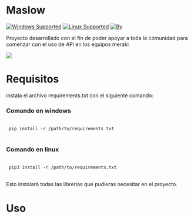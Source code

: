 <h1 class="title">Maslow</h1>

[![Windows Supported](https://img.shields.io/badge/Windows-Supported-blue?style=flat-square&logo=windows)](#)
[![Linux Supported](https://img.shields.io/badge/Linux-Supported-red?style=flat-square&logo=linux)](#)
[![By](https://img.shields.io/badge/By-j0fr4s3cr-yellow?style=flat-square&logo=github)](#)

<p> Proyecto desarrollado con el fin de poder apoyar a toda la comunidad para comenzar con el uso de APi en los equipos meraki</p>

<img src="https://user-images.githubusercontent.com/111472825/186256825-9b5c8e02-1c1f-49b4-afed-0e5630487cf5.png">


<h1>Requisitos</h1>


<p> instala el archivo requirements.txt con el siguiente comando:<p>
 <h3>Comando en windows</h3>
<div class="snippet-clipboard-content notranslate position-relative overflow-auto">
<pre class="notranslate">
 <code>
 pip install -r /path/to/requirements.txt
</code>
</pre>
</div>
<h3>Comando en linux</h3>
<div class="snippet-clipboard-content notranslate position-relative overflow-auto">
<pre class="notranslate">
 <code>
 pip3 install -r /path/to/requirements.txt
</code>
</div>
 </pre>
<p>Esto instalará todas las librerias que pudieras necesitar en el proyecto.</p>


<h1>Uso</h1>
